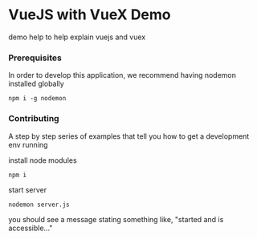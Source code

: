 # VueJS with VueX Demo

demo help to help explain vuejs and vuex

### Prerequisites

In order to develop this application, we recommend having nodemon installed globally

```
npm i -g nodemon
```

### Contributing

A step by step series of examples that tell you how to get a development env running

install node modules

```
npm i
```

start server

```
nodemon server.js
```

you should see a message stating something like, "started and is accessible..."
